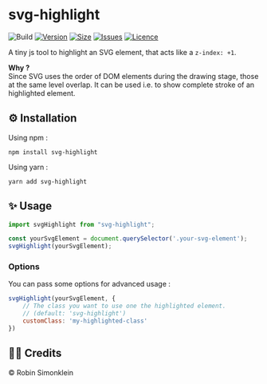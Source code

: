 # svg-highlight
![Build](https://img.shields.io/github/workflow/status/robinsimonklein/svg-highlight/Quality)
[![Version](https://img.shields.io/npm/v/svg-highlight)](https://www.npmjs.com/package/svg-highlight)
[![Size](https://img.shields.io/bundlephobia/min/svg-highlight)](https://bundlephobia.com/package/svg-highlight)
[![Issues](https://img.shields.io/github/issues/robinsimonklein/svg-highlight)](https://github.com/robinsimonklein/svg-highlight/issues)
[![Licence](https://img.shields.io/github/license/robinsimonklein/svg-highlight)](https://github.com/robinsimonklein/svg-highlight/blob/main/LICENSE)

A tiny js tool to highlight an SVG element, that acts like a `z-index: +1`.

**Why ?**<br>
Since SVG uses the order of DOM elements during the drawing stage, those at the same level overlap. 
It can be used i.e. to show complete stroke of an highlighted element.

## ⚙️ Installation
Using npm :
```shell
npm install svg-highlight
```
Using yarn :
```shell
yarn add svg-highlight
```

## ✨ Usage

```javascript
import svgHighlight from "svg-highlight";

const yourSvgElement = document.querySelector('.your-svg-element');
svgHighlight(yourSvgElement);
```

### Options
You can pass some options for advanced usage :
```javascript
svgHighlight(yourSvgElement, {
    // The class you want to use one the highlighted element.
    // (default: 'svg-highlight')
    customClass: 'my-highlighted-class'
})
```

## 👨‍💻 Credits

© Robin Simonklein

